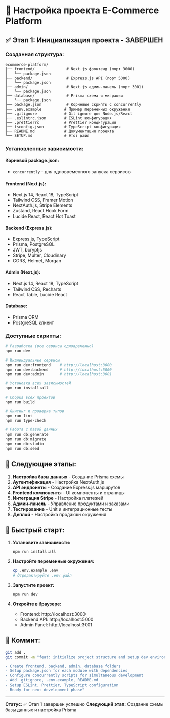 # 🚀 Настройка проекта E-Commerce Platform

## ✅ Этап 1: Инициализация проекта - ЗАВЕРШЕН

### Созданная структура:

```
ecommerce-platform/
├── frontend/              # Next.js фронтенд (порт 3000)
│   └── package.json
├── backend/               # Express.js API (порт 5000)
│   └── package.json
├── admin/                 # Next.js админ-панель (порт 3001)
│   └── package.json
├── database/              # Prisma схема и миграции
│   └── package.json
├── package.json           # Корневые скрипты с concurrently
├── .env.example          # Пример переменных окружения
├── .gitignore            # Git ignore для Node.js/React
├── .eslintrc.json        # ESLint конфигурация
├── .prettierrc           # Prettier конфигурация
├── tsconfig.json         # TypeScript конфигурация
├── README.md             # Документация проекта
└── SETUP.md              # Этот файл
```

### Установленные зависимости:

#### Корневой package.json:
- `concurrently` - для одновременного запуска сервисов

#### Frontend (Next.js):
- Next.js 14, React 18, TypeScript
- Tailwind CSS, Framer Motion
- NextAuth.js, Stripe Elements
- Zustand, React Hook Form
- Lucide React, React Hot Toast

#### Backend (Express.js):
- Express.js, TypeScript
- Prisma, PostgreSQL
- JWT, bcryptjs
- Stripe, Multer, Cloudinary
- CORS, Helmet, Morgan

#### Admin (Next.js):
- Next.js 14, React 18, TypeScript
- Tailwind CSS, Recharts
- React Table, Lucide React

#### Database:
- Prisma ORM
- PostgreSQL клиент

### Доступные скрипты:

```bash
# Разработка (все сервисы одновременно)
npm run dev

# Индивидуальные сервисы
npm run dev:frontend    # http://localhost:3000
npm run dev:backend     # http://localhost:5000
npm run dev:admin       # http://localhost:3001

# Установка всех зависимостей
npm run install:all

# Сборка всех проектов
npm run build

# Линтинг и проверка типов
npm run lint
npm run type-check

# Работа с базой данных
npm run db:generate
npm run db:migrate
npm run db:studio
npm run db:seed
```

## 🎯 Следующие этапы:

1. **Настройка базы данных** - Создание Prisma схемы
2. **Аутентификация** - Настройка NextAuth.js
3. **API эндпоинты** - Создание Express.js маршрутов
4. **Frontend компоненты** - UI компоненты и страницы
5. **Интеграция Stripe** - Настройка платежей
6. **Админ-панель** - Управление продуктами и заказами
7. **Тестирование** - Unit и интеграционные тесты
8. **Деплой** - Настройка продакшн окружения

## 🔧 Быстрый старт:

1. **Установите зависимости:**
   ```bash
   npm run install:all
   ```

2. **Настройте переменные окружения:**
   ```bash
   cp .env.example .env
   # Отредактируйте .env файл
   ```

3. **Запустите проект:**
   ```bash
   npm run dev
   ```

4. **Откройте в браузере:**
   - Frontend: http://localhost:3000
   - Backend API: http://localhost:5000
   - Admin Panel: http://localhost:3001

## 📝 Коммит:

```bash
git add .
git commit -m "feat: initialize project structure and setup dev environment

- Create frontend, backend, admin, database folders
- Setup package.json for each module with dependencies
- Configure concurrently scripts for simultaneous development
- Add .gitignore, .env.example, README.md
- Setup ESLint, Prettier, TypeScript configuration
- Ready for next development phase"
```

---

**Статус:** ✅ Этап 1 завершен успешно
**Следующий этап:** Создание схемы базы данных и настройка Prisma
